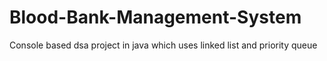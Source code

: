 # Blood-Bank-Management-System
Console based dsa project in java which uses linked list and priority queue
